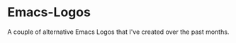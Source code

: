 Emacs-Logos
===========

A couple of alternative Emacs Logos that I've created over the past months.
